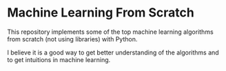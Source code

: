 # Machine Learning From Scratch

This repository implements some of the top machine learning algorithms from scratch (not using libraries) with Python.

I believe it is a good way to get better understanding of the algorithms and to get intuitions in machine learning.
